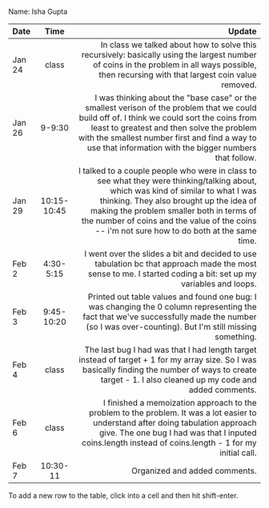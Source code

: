 Name: Isha Gupta

| Date   |    Time     |                                                                                                                                                                                                                                                                                                                     Update |
|:-------|:-----------:|---------------------------------------------------------------------------------------------------------------------------------------------------------------------------------------------------------------------------------------------------------------------------------------------------------------------------:|
| Jan 24 |    class    |                                                                                                                              In class we talked about how to solve this recursively: basically using the largest number of coins in the problem in all ways possible, then recursing with that largest coin value removed. |
| Jan 26 |   9-9:30    |                       I was thinking about the "base case" or the smallest verison of the problem that we could build off of. I think we could sort the coins from least to greatest and then solve the problem with the smallest number first and find a way to use that information with the bigger numbers that follow. |
| Jan 29 | 10:15-10:45 | I talked to a couple people who were in class to see what they were thinking/talking about, which was kind of similar to what I was thinking. They also brought up the idea of making the problem smaller both in terms of the number of coins and the value of the coins -- i'm not sure how to do both at the same time. |
| Feb 2  |  4:30-5:15  |                                                                                                                                                              I went over the slides a bit and decided to use tabulation bc that approach made the most sense to me. I started coding a bit: set up my variables and loops. |
| Feb 3  | 9:45-10:20  |                                                                                                                           Printed out table values and found one bug: I was changing the 0 column representing the fact that we've successfully made the number (so I was over-counting). But I'm still missing something. |
| Feb 4  |    class    |                                                                                                                 The last bug I had was that I had length target instead of target + 1 for my array size. So I was basically finding the number of ways to create target - 1. I also cleaned up my code and added comments. |
| Feb 6  |    class    |                                                                                I finished a memoization approach to the problem to the problem. It was a lot easier to understand after doing tabulation approach give. The one bug I had was that I inputed coins.length instead of coins.length - 1 for my initial call. |
| Feb 7  |  10:30-11   |                                                                                                                                                                                                                                                                                              Organized and added comments. |


To add a new row to the table, click into a cell and then hit shift-enter. 